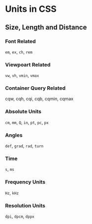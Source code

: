 # Units in CSS

## Size, Length and Distance

### Font Related

`em`, `ex`, `ch`, `rem`

### Viewpoart Related

`vw`, `vh`, `vmin`, `vmax`

### Container Query Related

cqw, cqh, cqi, cqb, cqmin, cqmax

### Absolute Units

`cm`, `mm`, `Q`, `in`, `pt`, `pc`, `px`

### Angles

`def`, `grad`, `rad`, `turn`

### Time

`s`, `ms`

### Frequency Units

`Hz`, `kHz`

### Resolution Units

`dpi`, `dpcm`, `dppx`

